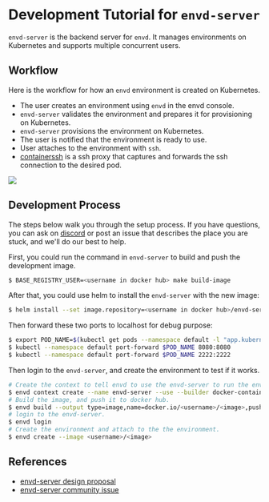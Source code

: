 # Development Tutorial for `envd-server`

`envd-server` is the backend server for `envd`. It manages environments on Kubernetes and supports multiple concurrent users.

## Workflow

Here is the workflow for how an `envd` environment is created on Kubernetes.

- The user creates an environment using `envd` in the envd console.
- `envd-server` validates the environment and prepares it for provisioning on Kubernetes.
- `envd-server` provisions the environment on Kubernetes.
- The user is notified that the environment is ready to use.
- User attaches to the environment with `ssh`.
- [containerssh](https://github.com/ContainerSSH/libcontainerssh/) is a ssh proxy that captures and forwards the ssh connection to the desired pod.

![](https://user-images.githubusercontent.com/5100735/201919714-0539bb67-3855-42f7-9b39-0d1f6a8f21e5.svg)

## Development Process

The steps below walk you through the setup process. If you have questions, you can ask on [discord](https://discord.gg/KqswhpVgdU) or post an issue that describes the place you are stuck, and we'll do our best to help.

First, you could run the command in `envd-server` to build and push the development image.

```bash
$ BASE_REGISTRY_USER=<username in docker hub> make build-image
```

After that, you could use helm to install the `envd-server` with the new image:

```bash
$ helm install --set image.repository=<username in docker hub>/envd-server --set image.tag=dev envd-server ./manifests
```

Then forward these two ports to localhost for debug purpose:

```bash
$ export POD_NAME=$(kubectl get pods --namespace default -l "app.kubernetes.io/name=envd-server,app.kubernetes.io/instance=envd-server" -o jsonpath="{.items[0].metadata.name}")
$ kubectl --namespace default port-forward $POD_NAME 8080:8080
$ kubectl --namespace default port-forward $POD_NAME 2222:2222
```

Then login to the `envd-server`, and create the environment to test if it works.

```bash
# Create the context to tell envd to use the envd-server to run the environments.
$ envd context create --name envd-server --use --builder docker-container --runner envd-server --runner-address localhost:2222
# Build the image, and push it to docker hub.
$ envd build --output type=image,name=docker.io/<username>/<image>,push=true
# login to the envd-server.
$ envd login
# Create the environment and attach to the the environment.
$ envd create --image <username>/<image>
```

## References

- [envd-server design proposal](https://github.com/tensorchord/envd/blob/main/docs/proposals/20220603-kubernetes-vendor.md)
- [envd-server community issue](https://github.com/tensorchord/envd/issues/179)
